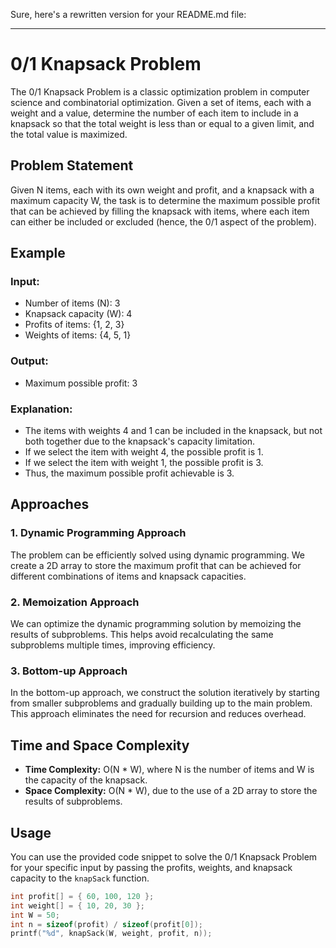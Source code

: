 Sure, here's a rewritten version for your README.md file:

---

# 0/1 Knapsack Problem

The 0/1 Knapsack Problem is a classic optimization problem in computer science and combinatorial optimization. Given a set of items, each with a weight and a value, determine the number of each item to include in a knapsack so that the total weight is less than or equal to a given limit, and the total value is maximized.

## Problem Statement

Given N items, each with its own weight and profit, and a knapsack with a maximum capacity W, the task is to determine the maximum possible profit that can be achieved by filling the knapsack with items, where each item can either be included or excluded (hence, the 0/1 aspect of the problem).

## Example

### Input:

- Number of items (N): 3
- Knapsack capacity (W): 4
- Profits of items: {1, 2, 3}
- Weights of items: {4, 5, 1}

### Output:

- Maximum possible profit: 3

### Explanation:

- The items with weights 4 and 1 can be included in the knapsack, but not both together due to the knapsack's capacity limitation.
- If we select the item with weight 4, the possible profit is 1.
- If we select the item with weight 1, the possible profit is 3.
- Thus, the maximum possible profit achievable is 3.

## Approaches

### 1. Dynamic Programming Approach

The problem can be efficiently solved using dynamic programming. We create a 2D array to store the maximum profit that can be achieved for different combinations of items and knapsack capacities.

### 2. Memoization Approach

We can optimize the dynamic programming solution by memoizing the results of subproblems. This helps avoid recalculating the same subproblems multiple times, improving efficiency.

### 3. Bottom-up Approach

In the bottom-up approach, we construct the solution iteratively by starting from smaller subproblems and gradually building up to the main problem. This approach eliminates the need for recursion and reduces overhead.

## Time and Space Complexity

- **Time Complexity:** O(N * W), where N is the number of items and W is the capacity of the knapsack.
- **Space Complexity:** O(N * W), due to the use of a 2D array to store the results of subproblems.

## Usage

You can use the provided code snippet to solve the 0/1 Knapsack Problem for your specific input by passing the profits, weights, and knapsack capacity to the `knapSack` function.

```c
int profit[] = { 60, 100, 120 };
int weight[] = { 10, 20, 30 };
int W = 50;
int n = sizeof(profit) / sizeof(profit[0]);
printf("%d", knapSack(W, weight, profit, n));
```
